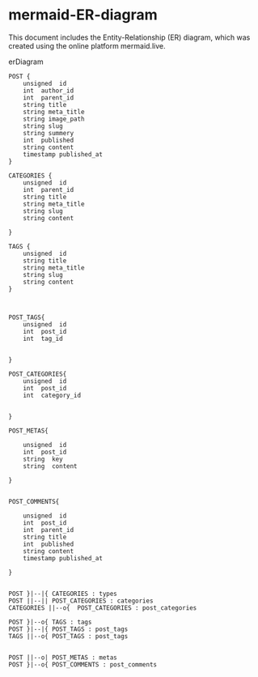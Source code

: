 # mermaid-ER-diagram
This document includes the Entity-Relationship (ER) diagram, which was created using the online platform mermaid.live.

erDiagram
    
    
    POST {
        unsigned  id
        int  author_id
        int  parent_id
        string title 
        string meta_title
		string image_path
        string slug
        string summery
        int  published
        string content
		timestamp published_at
    }
	
	CATEGORIES {
        unsigned  id
        int  parent_id
        string title 
        string meta_title
        string slug
        string content
     
    }
     
    TAGS {
        unsigned  id
        string title 
        string meta_title
        string slug
        string content
    }
   
	

    POST_TAGS{
        unsigned  id
        int  post_id
        int  tag_id
        
     
    }
	
	POST_CATEGORIES{
        unsigned  id
        int  post_id
        int  category_id
        
     
    }

    POST_METAS{

        unsigned  id
        int  post_id
		string  key
        string  content
        
    }


    POST_COMMENTS{

        unsigned  id
        int  post_id
        int  parent_id
        string title 
        int  published
        string content
		timestamp published_at
        
    }


	POST }|--|{ CATEGORIES : types
    POST ||--|| POST_CATEGORIES : categories
    CATEGORIES ||--o{  POST_CATEGORIES : post_categories
    
    POST }|--o{ TAGS : tags
    POST }|--|{ POST_TAGS : post_tags
    TAGS ||--o{ POST_TAGS : post_tags
    
    
    POST ||--o| POST_METAS : metas
    POST }|--o{ POST_COMMENTS : post_comments
	
	

